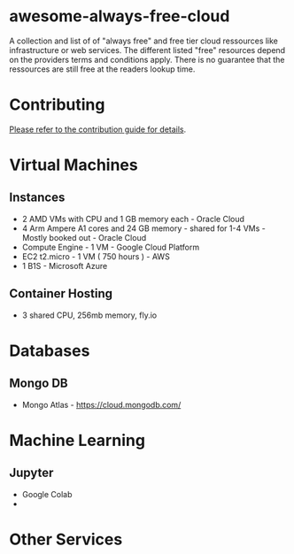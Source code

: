 # awesome-always-free-cloud
A collection and list of of "always free" and free tier cloud ressources like infrastructure or web services. The different listed "free" resources depend on the providers terms and conditions apply. There is no guarantee that the ressources are still free at the readers lookup time.

# Contributing

[Please refer to the contribution guide for details](CONTRIBUTING.md).



# Virtual Machines

## Instances

* 2 AMD  VMs with CPU and 1 GB memory each - Oracle Cloud
* 4 Arm Ampere A1 cores and 24 GB memory - shared for 1-4 VMs - Mostly booked out - Oracle Cloud
* Compute Engine - 1 VM - Google Cloud Platform
* EC2 t2.micro - 1 VM ( 750 hours ) - AWS
* 1 B1S - Microsoft Azure

## Container Hosting

* 3 shared CPU, 256mb memory, fly.io

# Databases

## Mongo DB

* Mongo Atlas - https://cloud.mongodb.com/

# Machine Learning

## Jupyter
* Google Colab
* 

# Other Services


